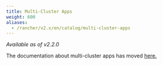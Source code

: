```yaml
---
title: Multi-Cluster Apps
weight: 600
aliases:
  - /rancher/v2.x/en/catalog/multi-cluster-apps
---
```

_Available as of v2.2.0_

The documentation about multi-cluster apps has moved [here.](/rancher/v2.x/en/deploy-across-clusters/multi-cluster-apps)
